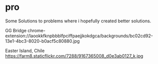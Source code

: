 # pro
Some Solutions to problems where i hopefully created better solutions.

GG Bridge
chrome-extension://laookkfknpbbblfpciffpaejjkokdgca/backgrounds/bc02cd92-13e1-4bc3-8020-b0acf5c80880.jpg

Easter Island, Chile
https://farm8.staticflickr.com/7288/9167365008_d0e3ab0127_k.jpg

